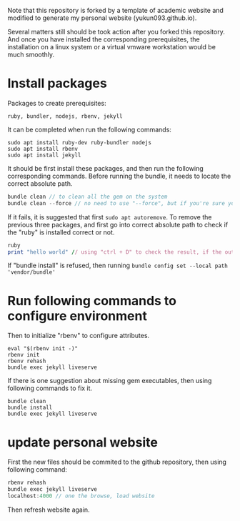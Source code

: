 Note that this repository is forked by a template of academic website and modified to generate my personal website (yukun093.github.io).

Several matters still should be took action after you forked this repository. And once you have installed the corresponding prerequisites, the installation on a linux system or a virtual vmware workstation would be much smoothly.

# Install packages

Packages to create prerequisites:

```shell
ruby, bundler, nodejs, rbenv, jekyll
```

It can be completed when run the following commands:

```shell
sudo apt install ruby-dev ruby-bundler nodejs
sudo apt install rbenv
sudo apt install jekyll
```

It should be first install these packages, and then run the following corresponding commands. Before running the bundle, it needs to locate the correct absolute path.

```c++
bundle clean // to clean all the gem on the system
bundle clean --force // no need to use "--force", but if you're sure you want to remove every system gem not in this bundle, run `bundle clean --force`. "gem" seems like a file after running the "bundle install"
```

If it fails, it is suggested that first `sudo apt autoremove`. To remove the previous three packages, and first go into correct absolute path to check if the "ruby" is installed correct or not.

```ruby
ruby
print "hello world" // using "ctrl + D" to check the result, if the output is correct and then ruby is installed correctly.
```

If "bundle install" is refused, then running `bundle config set --local path 'vendor/bundle'`

# Run following commands to configure environment

Then to initialize "rbenv" to configure attributes.

```shell
eval "$(rbenv init -)"
rbenv init
rbenv rehash
bundle exec jekyll liveserve
```

If there is one suggestion about missing gem executables, then using following commands to fix it.

```shell
bundle clean
bundle install
bundle exec jekyll liveserve
```

# update personal website

First the new files should be commited to the github repository, then using following command:

```c++
rbenv rehash
bundle exec jekyll liveserve
localhost:4000 // one the browse, load website
```

Then refresh website again.
